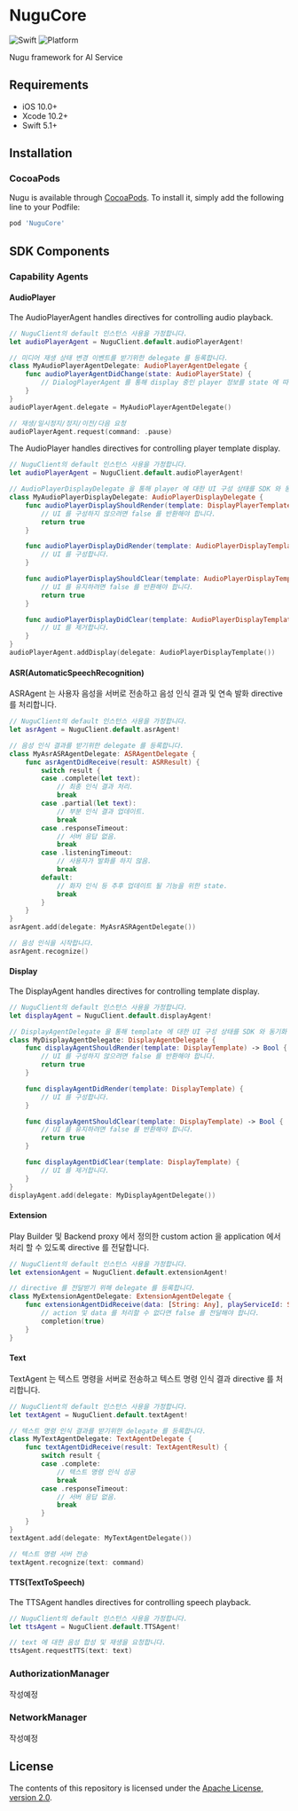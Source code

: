 # NuguCore
![Swift](https://img.shields.io/badge/swift-5.0-orange) ![Platform](https://img.shields.io/badge/platform-iOS-lightgrey)

Nugu framework for AI Service

## Requirements
- iOS 10.0+
- Xcode 10.2+
- Swift 5.1+

## Installation

### CocoaPods
Nugu is available through [CocoaPods](https://cocoapods.org). To install
it, simply add the following line to your Podfile:
```ruby
pod 'NuguCore'
```

## SDK Components
### Capability Agents
#### AudioPlayer
The AudioPlayerAgent handles directives for controlling audio playback.

```swift
// NuguClient의 default 인스턴스 사용을 가정합니다.
let audioPlayerAgent = NuguClient.default.audioPlayerAgent!

// 미디어 재생 상태 변경 이벤트를 받기위한 delegate 를 등록합니다.
class MyAudioPlayerAgentDelegate: AudioPlayerAgentDelegate {
    func audioPlayerAgentDidChange(state: AudioPlayerState) {
        // DialogPlayerAgent 를 통해 display 중인 player 정보를 state 에 따라 업데이트 합니다.
    }
}
audioPlayerAgent.delegate = MyAudioPlayerAgentDelegate()

// 재생/일시정지/정지/이전/다음 요청
audioPlayerAgent.request(command: .pause)
```

The AudioPlayer handles directives for controlling player template display.

```swift
// NuguClient의 default 인스턴스 사용을 가정합니다.
let audioPlayerAgent = NuguClient.default.audioPlayerAgent!

// AudioPlayerDisplayDelegate 을 통해 player 에 대한 UI 구성 상태를 SDK 와 동기화 합니다.
class MyAudioPlayerDisplayDelegate: AudioPlayerDisplayDelegate {
    func audioPlayerDisplayShouldRender(template: DisplayPlayerTemplate) -> Bool {
        // UI 를 구성하지 않으려면 false 를 반환해야 합니다.
        return true
    }

    func audioPlayerDisplayDidRender(template: AudioPlayerDisplayTemplate) {
        // UI 를 구성합니다.
    }

    func audioPlayerDisplayShouldClear(template: AudioPlayerDisplayTemplate) -> Bool {
        // UI 를 유지하려면 false 를 반환해야 합니다.
        return true
    }

    func audioPlayerDisplayDidClear(template: AudioPlayerDisplayTemplate) {
        // UI 를 제거합니다.
    }
}
audioPlayerAgent.addDisplay(delegate: AudioPlayerDisplayTemplate())
```

#### ASR(AutomaticSpeechRecognition)
ASRAgent 는 사용자 음성을 서버로 전송하고 음성 인식 결과 및 연속 발화 directive 를 처리합니다.

```swift
// NuguClient의 default 인스턴스 사용을 가정합니다.
let asrAgent = NuguClient.default.asrAgent!

// 음성 인식 결과를 받기위한 delegate 를 등록합니다.
class MyAsrASRAgentDelegate: ASRAgentDelegate {
    func asrAgentDidReceive(result: ASRResult) {
        switch result {
        case .complete(let text):
            // 최종 인식 결과 처리.
            break
        case .partial(let text):
            // 부분 인식 결과 업데이트.
            break
        case .responseTimeout:
            // 서버 응답 없음.
            break
        case .listeningTimeout:
            // 사용자가 발화를 하지 않음.
            break
        default: 
            // 화자 인식 등 추후 업데이트 될 기능을 위한 state.
            break
        }
    }
}
asrAgent.add(delegate: MyAsrASRAgentDelegate())

// 음성 인식을 시작합니다.
asrAgent.recognize()
```

#### Display
The DisplayAgent handles directives for controlling template display.

```swift
// NuguClient의 default 인스턴스 사용을 가정합니다.
let displayAgent = NuguClient.default.displayAgent!

// DisplayAgentDelegate 을 통해 template 에 대한 UI 구성 상태를 SDK 와 동기화 합니다.
class MyDisplayAgentDelegate: DisplayAgentDelegate {
    func displayAgentShouldRender(template: DisplayTemplate) -> Bool {
        // UI 를 구성하지 않으려면 false 를 반환해야 합니다.
        return true
    }

    func displayAgentDidRender(template: DisplayTemplate) {
        // UI 를 구성합니다.
    }

    func displayAgentShouldClear(template: DisplayTemplate) -> Bool {
        // UI 를 유지하려면 false 를 반환해야 합니다.
        return true
    }

    func displayAgentDidClear(template: DisplayTemplate) {
        // UI 를 제거합니다.
    }
}
displayAgent.add(delegate: MyDisplayAgentDelegate())
```

#### Extension
Play Builder 및 Backend proxy 에서 정의한 custom action 을 application 에서 처리 할 수 있도록 directive 를 전달합니다.

```swift
// NuguClient의 default 인스턴스 사용을 가정합니다.
let extensionAgent = NuguClient.default.extensionAgent!

// directive 를 전달받기 위해 delegate 를 등록합니다.
class MyExtensionAgentDelegate: ExtensionAgentDelegate {
    func extensionAgentDidReceive(data: [String: Any], playServiceId: String, completion: @escaping (Bool) -> Void) {
        // action 및 data 를 처리할 수 없다면 false 를 전달해야 합니다.
        completion(true)
    }
}
```

#### Text
TextAgent 는 텍스트 명령을 서버로 전송하고 텍스트 명령 인식 결과 directive 를 처리합니다.

```swift
// NuguClient의 default 인스턴스 사용을 가정합니다.
let textAgent = NuguClient.default.textAgent!

// 텍스트 명령 인식 결과를 받기위한 delegate 를 등록합니다.
class MyTextAgentDelegate: TextAgentDelegate {
    func textAgentDidReceive(result: TextAgentResult) {
        switch result {
        case .complete:
            // 텍스트 명령 인식 성공
            break
        case .responseTimeout:
            // 서버 응답 없음.
            break
        }
    }
}
textAgent.add(delegate: MyTextAgentDelegate())

// 텍스트 명령 서버 전송
textAgent.recognize(text: command)
```

#### TTS(TextToSpeech)
The TTSAgent handles directives for controlling speech playback.

```swift
// NuguClient의 default 인스턴스 사용을 가정합니다.
let ttsAgent = NuguClient.default.TTSAgent!

// text 에 대한 음성 합성 및 재생을 요청합니다.
ttsAgent.requestTTS(text: text)
```

### AuthorizationManager
작성예정

### NetworkManager
작성예정

## License

The contents of this repository is licensed under the
[Apache License, version 2.0](http://www.apache.org/licenses/LICENSE-2.0).
